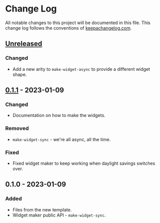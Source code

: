 # Change Log
All notable changes to this project will be documented in this file. This change log follows the conventions of [keepachangelog.com](http://keepachangelog.com/).

## [Unreleased]
### Changed
- Add a new arity to `make-widget-async` to provide a different widget shape.

## [0.1.1] - 2023-01-09
### Changed
- Documentation on how to make the widgets.

### Removed
- `make-widget-sync` - we're all async, all the time.

### Fixed
- Fixed widget maker to keep working when daylight savings switches over.

## 0.1.0 - 2023-01-09
### Added
- Files from the new template.
- Widget maker public API - `make-widget-sync`.

[Unreleased]: https://github.com/your-name/pdfdemo/compare/0.1.1...HEAD
[0.1.1]: https://github.com/your-name/pdfdemo/compare/0.1.0...0.1.1
